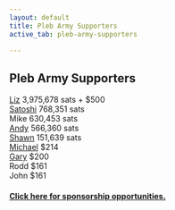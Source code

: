 ```yaml
---
layout: default
title: Pleb Army Supporters
active_tab: pleb-army-supporters

---
```


<a id="pleb-army"></a>
<div class="highlight-section2">
    <h2>Pleb Army Supporters</h2>
    <div class="white-divider-mid"></div>
    <p>
        <a href="https://twitter.com/babeswhobitcoin" target="_blank">Liz</a> 3,975,678 sats + $500<br>
        <a href="wtfhappenedin1971.com" target="_blank">Satoshi</a> 768,351 sats<br> 
        Mike 630,453 sats<br> 
        <a href="https://www.exponentiallayers.com/" target="_blank">Andy</a> 566,360 sats<br>
        <a href="https://bitcoin101pro.com/" target="_blank">Shawn</a> 151,639 sats<br> 
        <a href="https://medium.com/@MichaelYouKnow" target="_blank">Michael</a> $214<br>
        <a href="https://bitblockboom.com/" target="_blank">Gary</a> $200<br>
        Rodd $161<br>
        John $161<br>
    </p>
    <div class="white-divider-mid"></div>
</div>


<div class="highlight-section2">
    <h4><a href="/sponsorship">Click here for sponsorship opportunities.</a></h4>
</div>

